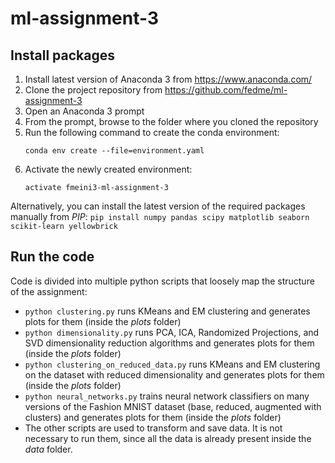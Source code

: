 # ml-assignment-3

## Install packages
1. Install latest version of Anaconda 3 from https://www.anaconda.com/
2. Clone the project repository from https://github.com/fedme/ml-assignment-3
3. Open an Anaconda 3 prompt
4. From the prompt, browse to the folder where you cloned the repository
5. Run the following command to create the conda environment:
    ```
    conda env create --file=environment.yaml
    ```
6. Activate the newly created environment:
    ```
    activate fmeini3-ml-assignment-3
    ```

Alternatively, you can install the latest version of the required packages manually from *PIP*:
`pip install numpy pandas scipy matplotlib seaborn scikit-learn yellowbrick`

## Run the code
Code is divided into multiple python scripts that loosely map the structure of the assignment:
- `python clustering.py` runs KMeans and EM clustering and generates plots for them (inside the *plots* folder)
- `python dimensionality.py` runs PCA, ICA, Randomized Projections, and SVD dimensionality reduction algorithms and generates plots for them (inside the *plots* folder)
- `python clustering_on_reduced_data.py` runs KMeans and EM clustering on the dataset with reduced dimensionality and generates plots for them (inside the *plots* folder)
- `python neural_networks.py` trains neural network classifiers on many versions of the Fashion MNIST dataset (base, reduced, augmented with clusters) and generates plots for them (inside the *plots* folder)
- The other scripts are used to transform and save data. It is not necessary to run them, since all the data is already present inside the *data* folder.